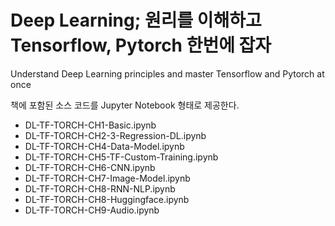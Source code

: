 # Deep Learning; 원리를 이해하고 Tensorflow, Pytorch 한번에 잡자

Understand Deep Learning principles and master Tensorflow and Pytorch at once

책에 포함된 소스 코드를 Jupyter Notebook 형태로 제공한다.

- DL-TF-TORCH-CH1-Basic.ipynb
- DL-TF-TORCH-CH2-3-Regression-DL.ipynb
- DL-TF-TORCH-CH4-Data-Model.ipynb
- DL-TF-TORCH-CH5-TF-Custom-Training.ipynb
- DL-TF-TORCH-CH6-CNN.ipynb
- DL-TF-TORCH-CH7-Image-Model.ipynb
- DL-TF-TORCH-CH8-RNN-NLP.ipynb
- DL-TF-TORCH-CH8-Huggingface.ipynb
- DL-TF-TORCH-CH9-Audio.ipynb
